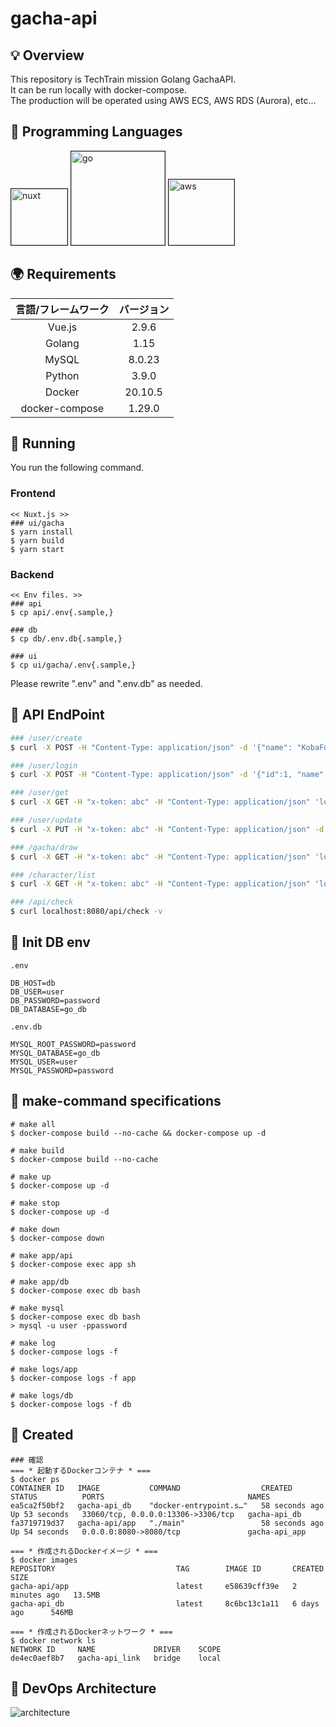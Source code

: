 # gacha-api
## 💡 Overview
This repository is TechTrain mission Golang GachaAPI.<br>
It can be run locally with docker-compose.<br>
The production will be operated using AWS ECS, AWS RDS (Aurora), etc...

## 🍗 Programming Languages
<img src="https://user-images.githubusercontent.com/63791288/115119567-03cc1b80-9fe4-11eb-98ff-710eec204c38.png" width="90" alt="nuxt" border="1">
<img src="https://user-images.githubusercontent.com/63791288/115119363-ecd8f980-9fe2-11eb-8020-6cc362ea51b0.png" width="150" alt="go" border="1">
<img src="https://user-images.githubusercontent.com/63791288/115119119-c5cdf800-9fe1-11eb-8098-47544029987c.png" width="105" alt="aws" border="1">

## 🌍 Requirements
| 言語/フレームワーク | バージョン |
| :---: | :---: |
| Vue.js | 2.9.6 |
| Golang | 1.15 |
| MySQL | 8.0.23 |
| Python | 3.9.0 |
| Docker | 20.10.5 |
| docker-compose | 1.29.0 |

## 🚀 Running
You run the following command.
### Frontend
```
<< Nuxt.js >>
### ui/gacha
$ yarn install
$ yarn build
$ yarn start
```
### Backend
```
<< Env files. >>
### api
$ cp api/.env{.sample,}

### db
$ cp db/.env.db{.sample,}

### ui
$ cp ui/gacha/.env{.sample,}
```
Please rewrite ".env" and ".env.db" as needed.

## 🌱 API EndPoint
```zsh
### /user/create
$ curl -X POST -H "Content-Type: application/json" -d '{"name": "KobaFumi"}' 'localhost:8080/api/user/create'

### /user/login
$ curl -X POST -H "Content-Type: application/json" -d '{"id":1, "name":"RenGoto"}' 'localhost:8080/api/user/login'

### /user/get
$ curl -X GET -H "x-token: abc" -H "Content-Type: application/json" 'localhost:8080/api/user/get'

### /user/update
$ curl -X PUT -H "x-token: abc" -H "Content-Type: application/json" -d '{"name" : "KobaKoba"}' 'localhost:8080/api/user/update'

### /gacha/draw
$ curl -X GET -H "x-token: abc" -H "Content-Type: application/json" 'localhost:8080/api/gacha/draw?count=10'

### /character/list
$ curl -X GET -H "x-token: abc" -H "Content-Type: application/json" 'localhost:8080/api/character/list'

### /api/check
$ curl localhost:8080/api/check -v
```

## 🦆 Init DB env
`.env`
```
DB_HOST=db
DB_USER=user
DB_PASSWORD=password
DB_DATABASE=go_db
```
`.env.db`
```
MYSQL_ROOT_PASSWORD=password
MYSQL_DATABASE=go_db
MYSQL_USER=user
MYSQL_PASSWORD=password
```

## 📝 make-command specifications
```
# make all
$ docker-compose build --no-cache && docker-compose up -d

# make build
$ docker-compose build --no-cache

# make up
$ docker-compose up -d

# make stop
$ docker-compose up -d

# make down
$ docker-compose down

# make app/api
$ docker-compose exec app sh

# make app/db 
$ docker-compose exec db bash

# make mysql
$ docker-compose exec db bash
> mysql -u user -ppassword

# make log
$ docker-compose logs -f

# make logs/app
$ docker-compose logs -f app

# make logs/db
$ docker-compose logs -f db
```

## 🍬 Created
```
### 確認
=== * 起動するDockerコンテナ * ===
$ docker ps
CONTAINER ID   IMAGE           COMMAND                  CREATED          STATUS          PORTS                                NAMES
ea5ca2f50bf2   gacha-api_db    "docker-entrypoint.s…"   58 seconds ago   Up 53 seconds   33060/tcp, 0.0.0.0:13306->3306/tcp   gacha-api_db
fa3719719d37   gacha-api/app   "./main"                 58 seconds ago   Up 54 seconds   0.0.0.0:8080->8080/tcp               gacha-api_app

=== * 作成されるDockerイメージ * ===
$ docker images
REPOSITORY                           TAG        IMAGE ID       CREATED         SIZE
gacha-api/app                        latest     e58639cff39e   2 minutes ago   13.5MB
gacha-api_db                         latest     8c6bc13c1a11   6 days ago      546MB

=== * 作成されるDockerネットワーク * ===
$ docker network ls
NETWORK ID     NAME             DRIVER    SCOPE
de4ec0aef8b7   gacha-api_link   bridge    local
```

## 🚧 DevOps Architecture
![architecture](https://user-images.githubusercontent.com/63791288/113522998-0c822200-95e0-11eb-851a-ee61c69076f1.png)
